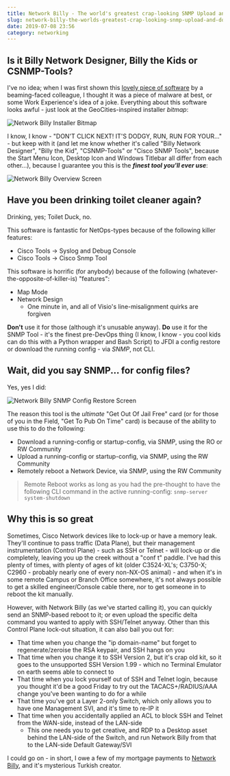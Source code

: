 ```yaml
---
title: Network Billy - The world's greatest crap-looking SNMP Upload and Download tool
slug: network-billy-the-worlds-greatest-crap-looking-snmp-upload-and-download-tool
date: 2019-07-08 23:56
category: networking
---
```


## Is it Billy Network Designer, Billy the Kids or CSNMP-Tools?
I've no idea; when I was first shown this [lovely piece of software](https://cisco-snmp-tools-billy-the-kids.software.informer.com) by a beaming-faced colleague, I thought it was a piece of malware at best, or some Work Experience's idea of a joke. Everything about this software looks awful - just look at the GeoCities-inspired installer _bitmap_:

![Network Billy Installer Bitmap](/static/img/network_billy_installer.png)

I know, I know - "DON'T CLICK NEXT! IT'S DODGY, RUN, RUN FOR YOUR..." - but keep with it (and let me know whether it's called "Billy Network Designer", "Billy the Kid", "CSNMP-Tools" or "Cisco SNMP Tools", because the Start Menu Icon, Desktop Icon and Windows Titlebar all differ from each other...), because I guarantee you this is the **_finest tool you'll ever use_**:

![Network Billy Overview Screen](/static/img/network_billy_overview.jpg)

## Have you been drinking toilet cleaner again?
Drinking, yes; Toilet Duck, no.

This software is fantastic for NetOps-types because of the following killer features:

- Cisco Tools -&gt; Syslog and Debug Console
- Cisco Tools -&gt; Cisco Snmp Tool

This software is horrific (for anybody) because of the following (whatever-the-opposite-of-killer-is) "features":

- Map Mode
- Network Design
  - One minute in, and all of Visio's line-misalignment quirks are forgiven

**Don't** use it for those (although it's unusable anyway). **Do** use it for the SNMP Tool - it's the finest pre-DevOps thing (I know, I know - you cool kids can do this with a Python wrapper and Bash Script) to JFDI a config restore or download the running config - via _SNMP_, not CLI.

## Wait, did you say SNMP... for config files?
Yes, yes I did:

![Network Billy SNMP Config Restore Screen](/static/img/network_billy_snmp.jpg)

The reason this tool is the _ultimate_ "Get Out Of Jail Free" card (or for those of you in the Field, "Get To Pub On Time" card) is because of the ability to use this to do the following:

- Download a running-config or startup-config, via SNMP, using the RO or RW Community
- Upload a running-config or startup-config, via SNMP, using the RW Community
- Remotely reboot a Network Device, via SNMP, using the RW Community

> Remote Reboot works as long as you had the pre-thought to have the following CLI command in the active running-config:
> `snmp-server system-shutdown`

## Why this is so great
Sometimes, Cisco Network devices like to lock-up or have a memory leak. They'll continue to pass traffic (Data Plane), but their management instrumentation (Control Plane) - such as SSH or Telnet - will lock-up or die completely, leaving you up the creek without a "conf t" paddle. I've had this plenty of times, with plenty of ages of kit (older C3524-XL's; C3750-X; C2960 - probably nearly one of every non-NX-OS animal) - and when it's in some remote Campus or Branch Office somewhere, it's not always possible to get a skilled engineer/Console cable there, nor to get someone in to reboot the kit manually.

However, with Network Billy (as we've started calling it), you can quickly send an SNMP-based reboot to it; or even upload the specific delta command you wanted to apply with SSH/Telnet anyway. Other than this Control Plane lock-out situation, it can also bail you out for:

- That time when you change the "ip domain-name" but forget to regenerate/zeroise the RSA keypair, and SSH hangs on you
- That time when you change it to SSH Version 2, but it's crap old kit, so it goes to the unsupported SSH Version 1.99 - which no Terminal Emulator on earth seems able to connect to
- That time when you lock yourself out of SSH and Telnet login, because you thought it'd be a good Friday to try out the TACACS+/RADIUS/AAA change you've been wanting to do for a while
- That time you've got a Layer 2-only Switch, which only allows you to have one Management SVI, and it's time to re-IP it
- That time when you accidentally applied an ACL to block SSH and Telnet from the WAN-side, instead of the LAN-side
  - This one needs you to get creative, and RDP to a Desktop asset behind the LAN-side of the Switch, and run Network Billy from that to the LAN-side Default Gateway/SVI

I could go on - in short, I owe a few of my mortgage payments to [Network Billy](https://cisco-snmp-tools-billy-the-kids.software.informer.com), and it's mysterious Turkish creator.
